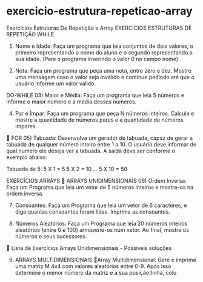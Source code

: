 # exercicio-estrutura-repeticao-array
Exercícios Estruturas De Repetição e Array
EXERCÍCIOS ESTRUTURAS DE REPETIÇÃO
WHILE
01) Nome e Idade: Faça um programa que leia conjuntos de dois valores, o primeiro representando o nome do aluno e o segundo representando a sua idade. (Pare o programa inserindo o valor 0 no campo nome)

02) Nota: Faça um programa que peça uma nota, entre zero e dez. Mostre uma mensagem caso o valor seja inválido e continue pedindo até que o usuário informe um valor válido.

DO-WHILE
03) Maior e Média: Faça um programa que leia 5 números e informe o maior número e a média desses números.

04) Par e Ímpar: Faça um programa que peça N números inteiros. Calcule e mostre a quantidade de números pares e a quantidade de números impares.

📝 FOR
05) Tabuada: Desenvolva um gerador de tabuada, capaz de gerar a tabuada de qualquer número inteiro entre 1 a 10. O usuário deve informar de qual numero ele deseja ver a tabuada. A saída deve ser conforme o exemplo abaixo:

Tabuada de 5:
5 X 1 = 5
5 X 2 = 10
...
5 X 10 = 50

EXERCÍCIOS ARRAYS
📝 ARRAYS UNIDIMENSIONAIS
06) Ordem Inversa: Faça um Programa que leia um vetor de 5 números inteiros e mostre-os na ordem inversa.

07) Consoantes: Faça um Programa que leia um vetor de 6 caracteres, e diga quantas consoantes foram lidas. Imprima as consoantes.

08) Números Aleatórios: Faça um Programa que leia 20 números inteiros aleatórios (entre 0 e 100) armazene-os num vetor. Ao final, mostre os números e seus sucessores.

🔗 Lista de Exercícios Arrays Unidimensionais - Possíveis soluções

09)  ARRAYS MULTIDIMENSIONAIS
🔹Array Multidimensional: Gere e imprima uma matriz M 4x4 com valores aleatórios entre 0-9. Após isso determine o menor número da matriz e a sua posição(linha, colu
